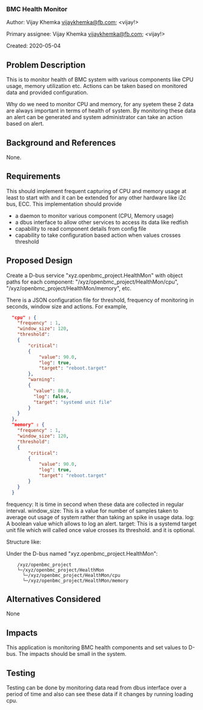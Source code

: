 ### BMC Health Monitor

Author:
  Vijay Khemka <vijaykhemka@fb.com>; <vijay!>

Primary assignee:
  Vijay Khemka <vijaykhemka@fb.com>; <vijay!>

Created:
  2020-05-04

## Problem Description
This is to monitor health of BMC system with various components like CPU
usage, memory utilization etc. Actions can be taken based on monitored data
and provided configuration.

Why do we need to monitor CPU and memory, for any syetem these 2 data are
always important in terms of health of system. By monitoring these data an
alert can be generated and system administrator can take an action based on
alert.

## Background and References
None.

## Requirements
This should implement frequent capturing of CPU and memory usage at least to
start with and it can be extended for any other hardware like i2c bus, ECC.
This implementation should provide
- a daemon to monitor various component (CPU, Memory usage)
- a dbus interface to allow other services to access its data like redfish
- capability to read component details from config file
- capability to take configuration based action when values crosses threshold

## Proposed Design
Create a D-bus service "xyz.openbmc_project.HealthMon" with object paths for
each component: "/xyz/openbmc_project/HealthMon/cpu",
"/xyz/openbmc_project/HealthMon/memory", etc.

There is a JSON configuration file for threshold, frequency of monitoring in
seconds, window size and actions.
For example,

```json
  "cpu" : {
    "frequency" : 1,
    "window_size": 120,
    "threshold":
    {
        "critical":
        {
            "value": 90.0,
            "log": true,
            "target": "reboot.target"
        },
        "warning":
        {
          "value": 80.0,
          "log": false,
          "target": "systemd unit file"
        }
    }
  },
  "memory" : {
    "frequency" : 1,
    "window_size": 120,
    "threshold":
    {
        "critical":
        {
            "value": 90.0,
            "log": true,
            "target": "reboot.target"
        }
    }
  }
```
frequency:   It is time in second when these data are collected in
             regular interval.
window_size: This is a value for number of samples taken to average
             out usage of system rather than taking an spike in usage
             data.
log:         A boolean value which allows to log an alert.
target:      This is a systemd target unit file which will called once
             value crosses its threshold. and it is optional.

Structure like:

Under the D-bus named "xyz.openbmc_project.HealthMon":

```
    /xyz/openbmc_project
    └─/xyz/openbmc_project/HealthMon
      └─/xyz/openbmc_project/HealthMon/cpu
      └─/xyz/openbmc_project/HealthMon/memory
```

## Alternatives Considered
None

## Impacts
This application is monitoring BMC health components and set values to D-bus.
The impacts should be small in the system.

## Testing
Testing can be done by monitoring data read from dbus interface over a period
of time and also can see these data if it changes by running loading cpu.
